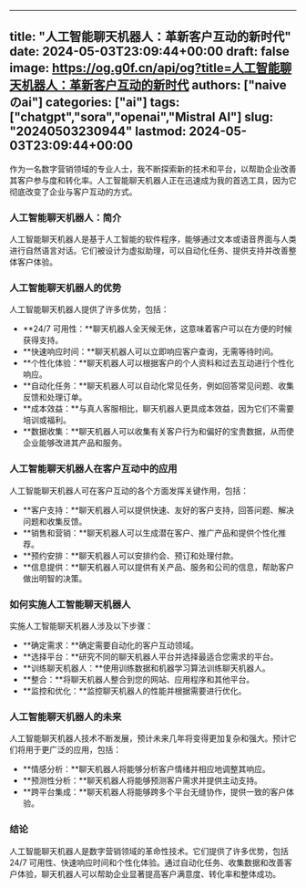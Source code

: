 
---
title: "人工智能聊天机器人：革新客户互动的新时代"
date: 2024-05-03T23:09:44+00:00
draft: false
image: https://og.g0f.cn/api/og?title=人工智能聊天机器人：革新客户互动的新时代
authors: ["naiveのai"]
categories: ["ai"]
tags: ["chatgpt","sora","openai","Mistral AI"]
slug: "20240503230944"
lastmod: 2024-05-03T23:09:44+00:00
---
作为一名数字营销领域的专业人士，我不断探索新的技术和平台，以帮助企业改善其客户参与度和转化率。人工智能聊天机器人正在迅速成为我的首选工具，因为它彻底改变了企业与客户互动的方式。

### 人工智能聊天机器人：简介

人工智能聊天机器人是基于人工智能的软件程序，能够通过文本或语音界面与人类进行自然语言对话。它们被设计为虚拟助理，可以自动化任务、提供支持并改善整体客户体验。

### 人工智能聊天机器人的优势

人工智能聊天机器人提供了许多优势，包括：

- **24/7 可用性：**聊天机器人全天候无休，这意味着客户可以在方便的时候获得支持。
- **快速响应时间：**聊天机器人可以立即响应客户查询，无需等待时间。
- **个性化体验：**聊天机器人可以根据客户的个人资料和过去互动进行个性化响应。
- **自动化任务：**聊天机器人可以自动化常见任务，例如回答常见问题、收集反馈和处理订单。
- **成本效益：**与真人客服相比，聊天机器人更具成本效益，因为它们不需要培训或福利。
- **数据收集：**聊天机器人可以收集有关客户行为和偏好的宝贵数据，从而使企业能够改进其产品和服务。

### 人工智能聊天机器人在客户互动中的应用

人工智能聊天机器人可在客户互动的各个方面发挥关键作用，包括：

- **客户支持：**聊天机器人可以提供快速、友好的客户支持，回答问题、解决问题和收集反馈。
- **销售和营销：**聊天机器人可以生成潜在客户、推广产品和提供个性化推荐。
- **预约安排：**聊天机器人可以安排约会、预订和处理付款。
- **信息提供：**聊天机器人可以提供有关产品、服务和公司的信息，帮助客户做出明智的决策。

### 如何实施人工智能聊天机器人

实施人工智能聊天机器人涉及以下步骤：

- **确定需求：**确定需要自动化的客户互动领域。
- **选择平台：**研究不同的聊天机器人平台并选择最适合您需求的平台。
- **训练聊天机器人：**使用训练数据和机器学习算法训练聊天机器人。
- **整合：**将聊天机器人整合到您的网站、应用程序和其他平台。
- **监控和优化：**监控聊天机器人的性能并根据需要进行优化。

### 人工智能聊天机器人的未来

人工智能聊天机器人技术不断发展，预计未来几年将变得更加复杂和强大。预计它们将用于更广泛的应用，包括：

- **情感分析：**聊天机器人将能够分析客户情绪并相应地调整其响应。
- **预测性分析：**聊天机器人将能够预测客户需求并提供主动支持。
- **跨平台集成：**聊天机器人将能够跨多个平台无缝协作，提供一致的客户体验。

### 结论

人工智能聊天机器人是数字营销领域的革命性技术。它们提供了许多优势，包括 24/7 可用性、快速响应时间和个性化体验。通过自动化任务、收集数据和改善客户体验，聊天机器人可以帮助企业显著提高客户满意度、转化率和整体成功。